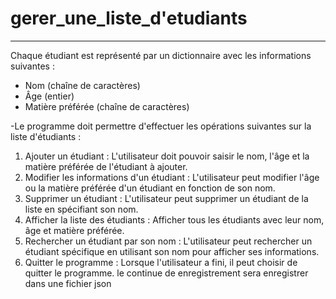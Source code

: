 # gerer_une_liste_d'etudiants
--------------------------------
Chaque étudiant est
représenté par un dictionnaire avec les informations suivantes :
* Nom (chaîne de caractères)
* Âge (entier)
* Matière préférée (chaîne de caractères)

-Le programme doit permettre d'effectuer les opérations suivantes sur la liste d'étudiants :
1. Ajouter un étudiant : L'utilisateur doit pouvoir saisir le nom, l'âge et la matière préférée de
l'étudiant à ajouter.
2. Modifier les informations d'un étudiant : L'utilisateur peut modifier l'âge ou la matière
préférée d'un étudiant en fonction de son nom.
3. Supprimer un étudiant : L'utilisateur peut supprimer un étudiant de la liste en spécifiant son
nom.
4. Afficher la liste des étudiants : Afficher tous les étudiants avec leur nom, âge et matière
préférée.
5. Rechercher un étudiant par son nom : L'utilisateur peut rechercher un étudiant spécifique en
utilisant son nom pour afficher ses informations.
6. Quitter le programme : Lorsque l'utilisateur a fini, il peut choisir de quitter le programme.
le continue de enregistrement sera enregistrer dans une fichier json
